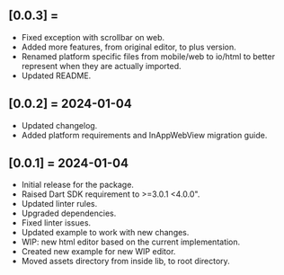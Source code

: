 ## [0.0.3] = 
* Fixed exception with scrollbar on web.
* Added more features, from original editor, to plus version.
* Renamed platform specific files from mobile/web to io/html to better represent when they are actually imported.
* Updated README.

## [0.0.2] = 2024-01-04
* Updated changelog.
* Added platform requirements and InAppWebView migration guide.

## [0.0.1] = 2024-01-04

* Initial release for the package.
* Raised Dart SDK requirement to >=3.0.1 <4.0.0".
* Updated linter rules.
* Upgraded dependencies.
* Fixed linter issues.
* Updated example to work with new changes.
* WIP: new html editor based on the current implementation.
* Created new example for new WIP editor.
* Moved assets directory from inside lib, to root directory.

